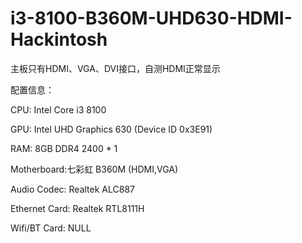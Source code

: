 # i3-8100-B360M-UHD630-HDMI-Hackintosh  
主板只有HDMI、VGA、DVI接口，自测HDMI正常显示

配置信息：

CPU: Intel Core i3 8100

GPU: Intel UHD Graphics 630 (Device ID 0x3E91)

RAM: 8GB DDR4 2400 * 1

Motherboard:七彩虹 B360M (HDMI,VGA)

Audio Codec: Realtek ALC887 

Ethernet Card: Realtek RTL8111H

Wifi/BT Card: NULL
